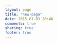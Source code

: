 ```yaml
---
layout: page
title: "new-page"
date: 2015-01-03 20:48
comments: true
sharing: true
footer: true
---
```

